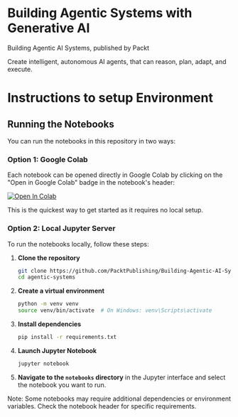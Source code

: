 # Building Agentic Systems with Generative AI

Building Agentic AI Systems, published by Packt

Create intelligent, autonomous AI agents, that can reason, plan, adapt, and execute.

# Instructions to setup Environment

## Running the Notebooks

You can run the notebooks in this repository in two ways:

### Option 1: Google Colab

Each notebook can be opened directly in Google Colab by clicking on the "Open in Google Colab" badge in the notebook's header:

[![Open In Colab](https://colab.research.google.com/assets/colab-badge.svg)](https://colab.research.google.com/github/PacktPublishing/Building-Agentic-AI-Systems/blob/main/Chapter_02.ipynb)

This is the quickest way to get started as it requires no local setup.

### Option 2: Local Jupyter Server

To run the notebooks locally, follow these steps:

1. **Clone the repository**
   ```bash
   git clone https://github.com/PacktPublishing/Building-Agentic-AI-Systems.git agentic-systems
   cd agentic-systems
   ```

2. **Create a virtual environment**
   ```bash
   python -m venv venv
   source venv/bin/activate  # On Windows: venv\Scripts\activate
   ```

3. **Install dependencies**
   ```bash
   pip install -r requirements.txt
   ```

4. **Launch Jupyter Notebook**
   ```bash
   jupyter notebook
   ```

5. **Navigate to the `notebooks` directory** in the Jupyter interface and select the notebook you want to run.

Note: Some notebooks may require additional dependencies or environment variables. Check the notebook header for specific requirements.
